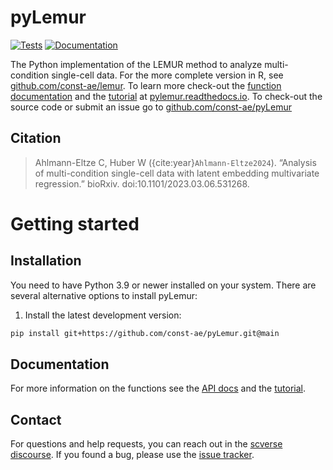 # pyLemur

[![Tests][badge-tests]][link-tests]
[![Documentation][badge-docs]][link-docs]

[badge-tests]: https://img.shields.io/github/actions/workflow/status/const-ae/pyLemur/test.yaml?branch=main
[link-tests]: https://github.com/const-ae/pyLemur/actions/workflows/test.yaml
[link-docs]: https://pyLemur.readthedocs.io
[badge-docs]: http://readthedocs.org/projects/pylemur/badge

The Python implementation of the LEMUR method to analyze multi-condition single-cell data. For the more complete version in R, see [github.com/const-ae/lemur](https://github.com/const-ae/lemur). To learn more check-out the [function documentation](https://pylemur.readthedocs.io/page/api.html) and the [tutorial](https://pylemur.readthedocs.io/page/Tutorial.html) at [pylemur.readthedocs.io](https://pylemur.readthedocs.io). To check-out the source code or submit an issue go to [github.com/const-ae/pyLemur](https://github.com/const-ae/pyLemur)



## Citation

> Ahlmann-Eltze C, Huber W ({cite:year}`Ahlmann-Eltze2024`). 
“Analysis of multi-condition single-cell data with latent embedding multivariate regression.” bioRxiv. 
doi:10.1101/2023.03.06.531268.

# Getting started

## Installation

You need to have Python 3.9 or newer installed on your system. 
There are several alternative options to install pyLemur:

<!--
1) Install the latest release of `pyLemur` from `PyPI <https://pypi.org/project/pyLemur/>`_:

```bash
pip install pyLemur
```
-->

1. Install the latest development version:

```bash
pip install git+https://github.com/const-ae/pyLemur.git@main
```

## Documentation

For more information on the functions see the [API docs](https://pyLemur.readthedocs.io/page/api.html) and the [tutorial](https://pylemur.readthedocs.io/page/Tutorial.html).

## Contact

For questions and help requests, you can reach out in the [scverse discourse][scverse-discourse].
If you found a bug, please use the [issue tracker][issue-tracker].




[scverse-discourse]: https://discourse.scverse.org/
[issue-tracker]: https://github.com/const-ae/pyLemur/issues